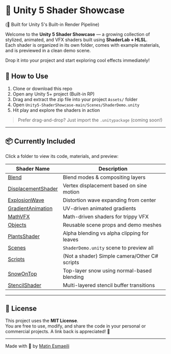 # 🧩 Unity 5 Shader Showcase 
(🧰 Built for Unity 5's Built-in Render Pipeline)

Welcome to the **Unity 5 Shader Showcase** — a growing collection of stylized, animated, and VFX shaders built using **ShaderLab + HLSL**.  
Each shader is organized in its own folder, comes with example materials, and is previewed in a clean demo scene.  


Drop it into your project and start exploring cool effects immediately!


## 🔧 How to Use

1. Clone or download this repo
2. Open any Unity 5+ project (Built-in RP)
3. Drag and extract the zip file into your project `Assets/` folder
4. Open `Unity5-ShaderShowcase-main/Scenes/ShaderDemo.unity`
5. Hit play and explore the shaders in action

> Prefer drag-and-drop? Just import the `.unitypackage` (coming soon!)

---

## 📦 Currently Included

Click a folder to view its code, materials, and preview:

| Shader Name              | Description                                        |
|--------------------------|----------------------------------------------------|
| [Blend](https://github.com/MatinEsmaeili00/Unity5-ShaderShowcase/tree/main/Blend)                       | Blend modes & compositing layers              |
| [DisplacementShader](https://github.com/MatinEsmaeili00/Unity5-ShaderShowcase/tree/main/DisplacementShader) | Vertex displacement based on sine motion      |
| [ExplosionWave](https://github.com/MatinEsmaeili00/Unity5-ShaderShowcase/tree/main/ExplosionWave)       | Distortion wave expanding from center         |
| [GradientAnimation](https://github.com/MatinEsmaeili00/Unity5-ShaderShowcase/tree/main/GradientAnimation) | UV-driven animated gradients                  |
| [MathVFX](https://github.com/MatinEsmaeili00/Unity5-ShaderShowcase/tree/main/MathVFX)                   | Math-driven shaders for trippy VFX            |
| [Objects](https://github.com/MatinEsmaeili00/Unity5-ShaderShowcase/tree/main/Objects)                   | Reusable scene props and demo meshes          |
| [PlantsShader](https://github.com/MatinEsmaeili00/Unity5-ShaderShowcase/tree/main/PlantsShader)         | Alpha blending vs alpha clipping for leaves   |
| [Scenes](https://github.com/MatinEsmaeili00/Unity5-ShaderShowcase/tree/main/Scenes)                     | `ShaderDemo.unity` scene to preview all       |
| [Scripts](https://github.com/MatinEsmaeili00/Unity5-ShaderShowcase/tree/main/Scripts)                   | (Not a shader) Simple camera/Other C# scripts                  |
| [SnowOnTop](https://github.com/MatinEsmaeili00/Unity5-ShaderShowcase/tree/main/SnowOnTop)               | Top-layer snow using normal-based blending    |
| [StencilShader](https://github.com/MatinEsmaeili00/Unity5-ShaderShowcase/tree/main/StencilShader)       | Multi-layered stencil buffer transitions      |


---

## 📃 License

This project uses the **MIT License**.  
You are free to use, modify, and share the code in your personal or commercial projects. A link back is appreciated! 🙌

---

Made with 💙 by [Matin Esmaeili](https://github.com/MatinEsmaeili00)
